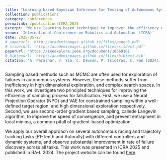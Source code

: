 ```yaml
---
title: "Learning-based Bayesian Inference for Testing of Autonomous Systems"
collection: publications
category: conferences
permalink: /publication/ICRA_2025 
excerpt: 'We use learning based techniques to improver the efficiency of MCMC sampling for testing of autonomous systems'
venue: 'International Conference on Robotics and Automation (ICRA)'
date: 2025-05-27
# paperurl: 'http://academicpages.github.io/files/paper3.pdf'
# slidesurl: 'http://academicpages.github.io/files/slides1.pdf'
paperurl: 'https://ieeexplore.ieee.org/document/10669181'
# bibtexurl: 'http://academicpages.github.io/files/bibtex1.bib'
citation: 'A. Parashar, J. Yin, C. Dawson, P. Tsiotras, C. Fan (2024). &quot;Learning-based Bayesian Inference for Testing of Autonomous Systems.&quot; <i>IEEE Robotics and Automation Letters</i>.'
---
```

Sampling based methods such as MCMC are often used for exploration of failures in autonomous systems. However, these methods suffer from inefficiency in high dimensional exploration, and complex search spaces. In this work, we investigate two principled techniques for improving the efficiency of sampling process for falsification. First, we use a Neural Projection Operator (NPO) and VAE for constrained sampling within a well-defined target region, and high dimensional exploration respectively. Second, we use second-order gradient based sampling, callede Langevin algorithm, to improve the speed of convergence, and prevent entrapment in local minima, a common pifall of gradient-based optimization. 

We apply our overall approach on several autonomous racing and trajectory tracking tasks (F1-Tenth and Autorally) with different controllers and dynamic systems, and observe substantial improvement in rate of failure discovery across all tasks. This work was presented in ICRA 2025 and published in RA-L 2024. The project website can be found 
[here](https://mit-realm.github.io/neural-langevin-website/).